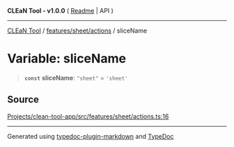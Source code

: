 **CLEaN Tool - v1.0.0** ( [Readme](../../../../README.md) \| API )

***

[CLEaN Tool](../../../../modules.md) / [features/sheet/actions](../README.md) / sliceName

# Variable: sliceName

> **`const`** **sliceName**: `"sheet"` = `'sheet'`

## Source

[Projects/clean-tool-app/src/features/sheet/actions.ts:16](https://github.com/yuckyh/clean-tool-app/)

***

Generated using [typedoc-plugin-markdown](https://www.npmjs.com/package/typedoc-plugin-markdown) and [TypeDoc](https://typedoc.org/)

